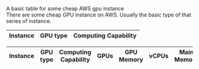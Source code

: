 A basic table for some cheap AWS gpu instance <br>
There are some cheap GPU instance on AWS. Usually the basic type of that series of instance.<br>


| Instance | GPU type |	Computing Capability | 
| ------------- |-------------| -----|

| Instance | GPU type |	Computing Capability | GPUs	| GPU Memory	| vCPUs	| Main Memory	| Storage | Storage Statistics | spot price |
| ------------- | ------------- |	------------- | -------------	|------------- |-------------	| -------------	| ------------- | -------------| ------------- |

 

